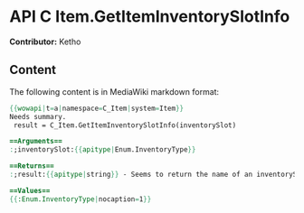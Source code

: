 # API C Item.GetItemInventorySlotInfo

**Contributor:** Ketho

## Content

The following content is in MediaWiki markdown format:

```mediawiki
{{wowapi|t=a|namespace=C_Item|system=Item}}
Needs summary.
 result = C_Item.GetItemInventorySlotInfo(inventorySlot)

==Arguments==
:;inventorySlot:{{apitype|Enum.InventoryType}}

==Returns==
:;result:{{apitype|string}} - Seems to return the name of an inventorySlot type, e.g. <code>C_Item.GetItemInventorySlotInfo(1)</code> returns "Head"

==Values==
{{:Enum.InventoryType|nocaption=1}}
```